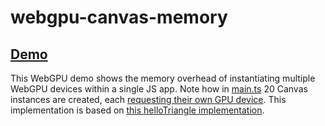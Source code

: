 # webgpu-canvas-memory 

## [Demo](https://the-ocho.github.io/webgpu-canvas-memory/index.html)

This WebGPU demo shows the memory overhead of instantiating multiple
WebGPU devices within a single JS app. Note how in [main.ts](https://github.com/the-ocho/webgpu-canvas-memory/blob/master/src/main.ts)
20 Canvas instances are created, each [requesting their own GPU device](https://github.com/the-ocho/webgpu-canvas-memory/blob/master/src/helloTriangle.ts#L22-L24).
This implementation is based on [this helloTriangle implementation](https://github.com/austinEng/webgpu-samples/blob/master/src/examples/helloTriangle.ts).